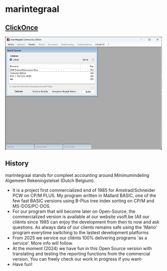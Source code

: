 # marintegraal

## [ClickOnce][ClickOnce]

![MARINTEGRAAL](img/marIntegraalVSVB.png)

## History

marIntegraal stands for compleet accounting around Minimumindeling Algemeen Rekeningstelsel (Dutch Belgium).

- It is a project first commercialized end of 1985 for Amstrad/Schneider PCW on CP/M PLUS. My program written in Mallard BASIC, one of the few fast BASIC versions using B-Plus tree index sorting on CP/M and MS-DOS/PC-DOS.
- For our program that will become later on Open-Source, the commercialized version is available at our website vsoft.be (All our cliënts since 1985 can enjoy the development from then to now and ask questions. As always data of our clients remains safe using the 'Mario' program everytime switching to the lastest development platforms
- From 2025 we service our cliënts 100% delivering programs 'as a service'. More info will follow.
- At the moment (2024) we have fun in this Open Source version with translating and testing the reporting functions from the commercial version. You can freely check our work in progress if you want- 
- Have fun!

[ClickOnce]: https://clickonce.vsoft.be/MarIntegraal/publish.htm
